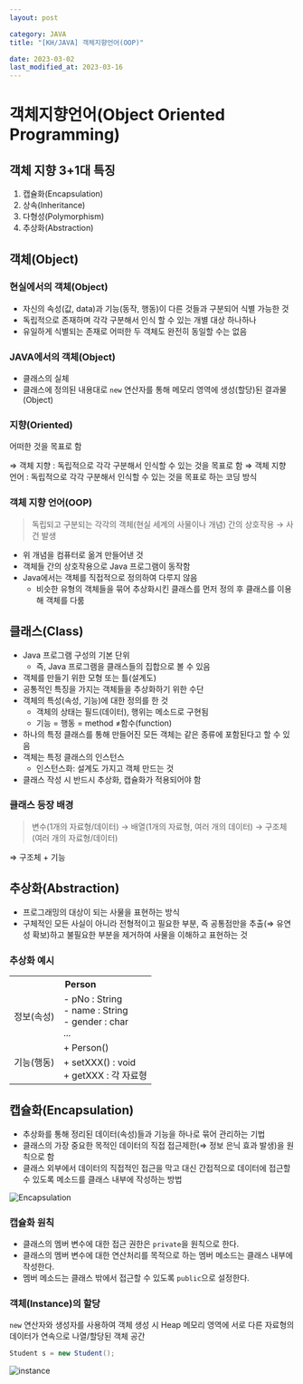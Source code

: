 ```yaml
---
layout: post

category: JAVA
title: "[KH/JAVA] 객체지향언어(OOP)"

date: 2023-03-02
last_modified_at: 2023-03-16
---
```


# 객체지향언어(Object Oriented Programming)

## 객체 지향 3+1대 특징
1. 캡슐화(Encapsulation)
2. 상속(Inheritance)
3. 다형성(Polymorphism)
4. 추상화(Abstraction)

## 객체(Object)

### 현실에서의 객체(Object)
- 자신의 속성(값, data)과 기능(동작, 행동)이 다른 것들과 구분되어 식별 가능한 것
- 독립적으로 존재하며 각각 구분해서 인식 할 수 있는 개별 대상 하나하나
- 유일하게 식별되는 존재로 어떠한 두 객체도 완전히 동일할 수는 없음

### JAVA에서의 객체(Object)
- 클래스의 실체
- 클래스에 정의된 내용대로 `new` 연산자를 통해 메모리 영역에 생성(할당)된 결과물(Object)

### 지향(Oriented)
어떠한 것을 목표로 함

⇒ 객체 지향 : 독립적으로 각각 구분해서 인식할 수 있는 것을 목표로 함
⇒ 객체 지향 언어 : 독립적으로 각각 구분해서 인식할 수 있는 것을 목표로 하는 코딩 방식

### 객체 지향 언어(OOP)

> 독립되고 구분되는 각각의 객체(현실 세계의 사물이나 개념) 간의 상호작용 → 사건 발생

- 위 개념을 컴퓨터로 옮겨 만들어낸 것
- 객체들 간의 상호작용으로 Java 프로그램이 동작함
- Java에서는 객체를 직접적으로 정의하여 다루지 않음
  + 비슷한 유형의 객체들을 묶어 추상화시킨 클래스를 먼저 정의 후 클래스를 이용해 객체를 다룸

## 클래스(Class)
- Java 프로그램 구성의 기본 단위
  + 즉, Java 프로그램을 클래스들의 집합으로 볼 수 있음
- 객체를 만들기 위한 모형 또는 틀(설계도)
- 공통적인 특징을 가지는 객체들을 추상화하기 위한 수단
- 객체의 특성(속성, 기능)에 대한 정의를 한 것
  + 객체의 상태는 필드(데이터), 행위는 메소드로 구현됨
  + 기능 = 행동 = method ≠함수(function)
- 하나의 특정 클래스를 통해 만들어진 모든 객체는 같은 종류에 포함된다고 할 수 있음
- 객체는 특정 클래스의 인스턴스
  + 인스턴스화: 설계도 가지고 객체 만드는 것
- 클래스 작성 시 반드시 추상화, 캡슐화가 적용되어야 함

### 클래스 등장 배경

> 변수(1개의 자료형/데이터) → 배열(1개의 자료형, 여러 개의 데이터) → 구조체(여러 개의 자료형/데이터)

⇒ 구조체 + 기능

## 추상화(Abstraction)
- 프로그래밍의 대상이 되는 사물을 표현하는 방식
- 구체적인 모든 사실이 아니라 전형적이고 필요한 부분, 즉 공통점만을 추출(⇒ 유연성 확보)하고 불필요한 부분을 제거하여 사물을 이해하고 표현하는 것

### 추상화 예시
<div class="table-wrapper" markdown="block">
<table>
  <tr>
    <th colspan="2">Person</th>
  </tr>
  <tr>
    <td>정보(속성)</td>
    <td>- pNo : String<br />- name : String<br />- gender : char<br />...</td>
  </tr>
  <tr>
    <td rowspan="2">기능(행동)</td>
    <td>+ Person()</td>
  </tr>
  <tr>
    <td>+ setXXX() : void<br />+ getXXX : 각 자료형</td>
  </tr>
</table>
</div>

## 캡슐화(Encapsulation)
- 추상화를 통해 정리된 데이터(속성)들과 기능을 하나로 묶어 관리하는 기법
- 클래스의 가장 중요한 목적인 데이터의 직접 접근제한(⇒ 정보 은닉 효과 발생)을 원칙으로 함
- 클래스 외부에서 데이터의 직접적인 접근을 막고 대신 간접적으로 데이터에 접근할 수 있도록 메소드를 클래스 내부에 작성하는 방법

![Encapsulation](https://user-images.githubusercontent.com/121299334/225652817-6590e852-2983-4541-88df-491d3486f6d3.png)

### 캡슐화 원칙
- 클래스의 멤버 변수에 대한 접근 권한은 `private`을 원칙으로 한다.
- 클래스의 멤버 변수에 대한 연산처리를 목적으로 하는 멤버 메소드는 클래스 내부에 작성한다.
- 멤버 메소드는 클래스 밖에서 접근할 수 있도록 `public`으로 설정한다.

### 객체(Instance)의 할당
`new` 연산자와 생성자를 사용하여 객체 생성 시 Heap 메모리 영역에 서로 다른 자료형의 데이터가 연속으로 나열/할당된 객체 공간

```java
Student s = new Student();
```
![instance](https://user-images.githubusercontent.com/121299334/225654019-9b7b3afd-bf67-49aa-bb8c-c79a91b03e8d.png)

